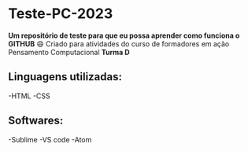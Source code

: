 # Teste-PC-2023
**Um repositório de teste para que eu possa aprender como funciona o GITHUB**  :smile:
Criado para atividades do curso de formadores em ação Pensamento Computacional **Turma D**
## Linguagens utilizadas:

-HTML
-CSS

## Softwares:

-Sublime
-VS code
-Atom
